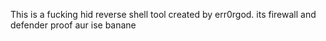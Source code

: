 This is a fucking hid reverse shell tool created by err0rgod. its firewall and defender proof
aur ise banane